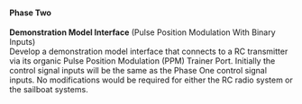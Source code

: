 #### Phase Two  
**Demonstration Model Interface** (Pulse Position Modulation With Binary Inputs)  
Develop a demonstration model interface that connects to a RC transmitter via its organic Pulse Position Modulation (PPM) Trainer Port. Initially the control signal inputs will be the same as the Phase One control signal inputs. No modifications would be required for either the RC radio system or the sailboat systems.
